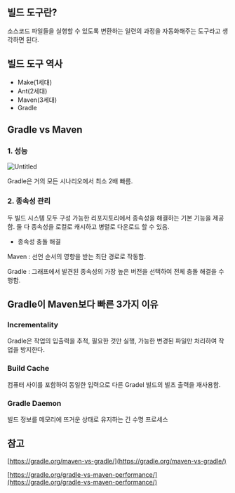 ## 빌드 도구란?

소스코드 파일들을 실행할 수 있도록 변환하는 일련의 과정을 자동화해주는 도구라고 생각하면 된다.

## 빌드 도구 역사

- Make(1세대)
- Ant(2세대)
- Maven(3세대)
- Gradle

## Gradle vs Maven

### 1. 성능
![Untitled](https://user-images.githubusercontent.com/62877858/176635702-bf904c95-8e6d-403e-930a-cd1362e0fb6e.png)

Gradle은 거의 모든 시나리오에서 최소 2배 빠름.

### 2. 종속성 관리

두 빌드 시스템 모두 구성 가능한 리포지토리에서 종속성을 해결하는 기본 기능을 제공함. 둘 다 종속성을 로컬로 캐시하고 병렬로 다운로드 할 수 있음.

- 종속성 충돌 해결

Maven : 선언 순서의 영향을 받는 최단 경로로 작동함.

Gradle : 그래프에서 발견된 종속성의 가장 높은 버전을 선택하여 전체 충돌 해결을 수행함.

## Gradle이 Maven보다 빠른 3가지 이유

### Incrementality

Gradle은 작업의 입출력을 추적, 필요한 것만 실행, 가능한 변경된 파일만 처리하여 작업을 방지한다.

### Build Cache

컴퓨터 사이를 포함하여 동일한 입력으로 다른 Gradel 빌드의 빌츠 출력을 재사용함.

### Gradle Daemon

빌드 정보를 메모리에 뜨거운 상태로 유지하는 긴 수명 프로세스

## 참고

[https://gradle.org/maven-vs-gradle/](https://gradle.org/maven-vs-gradle/)

[https://gradle.org/gradle-vs-maven-performance/](https://gradle.org/gradle-vs-maven-performance/)
